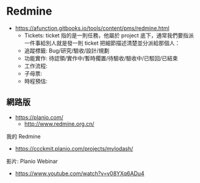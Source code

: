 # Redmine

* https://afunction.gitbooks.io/tools/content/pms/redmine.html
    * Tickets: ticket 指的是一則任務，他屬於 project 底下，通常我們要指派一件事給別人就是發一則 ticket 把細節描述清楚並分派給那個人：
    * 追蹤標籤: Bug/研究/驗收/設計/規劃
    * 功能實作: 待認領/實作中/暫時擱置/待驗收/驗收中/已駁回/已結束
    * 工作流程: 
    * 子母票: 
    * 時程預估: 

## 網路版

* https://planio.com/
    * http://www.redmine.org.cn/

我的 Redmine

* https://ccckmit.planio.com/projects/mylodash/

影片: Planio Webinar

* https://www.youtube.com/watch?v=v08YXq6ADu4